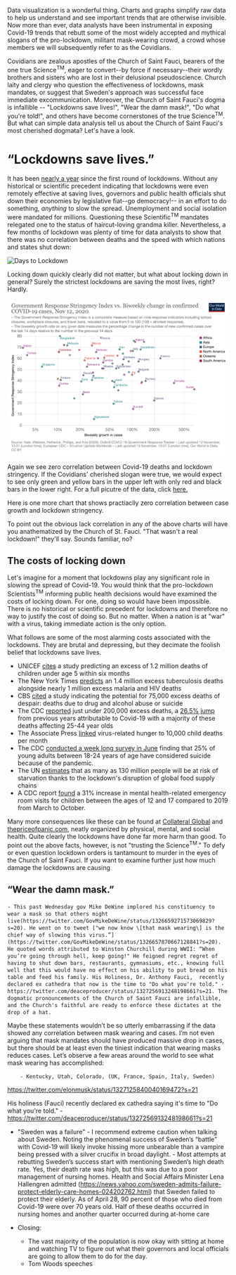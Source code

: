 Data visualization is a wonderful thing. Charts and graphs simplify raw data to help us understand and see important trends that are otherwise invisible. Now more than ever, data analysts have been instrumental in exposing Covid-19 trends that rebutt some of the most widely accepted and mythical slogans of the pro-lockdown, militant mask-wearing crowd, a crowd whose members we will subsequently refer to as the Covidians. 

Covidians are zealous apostles of the Church of Saint Fauci, bearers of the one true Science<sup>TM</sup>, eager to convert--by force if necessary--their wordly brothers and sisters who are lost in their delusional pseudoscience. Church laity and clergy who question the effectiveness of lockdowns, mask mandates, or suggest that Sweden's approach was successful face immediate excommunication. Moreover, the Church of Saint Fauci's dogma is infallible -- "Lockdowns save lives!", "Wear the damn mask!", "Do what you're told!", and others have become cornerstones of the true Science<sup>TM</sup>. But what can simple data analysis tell us about the Church of Saint Fauci's most cherished dogmata? Let's have a look.

# “Lockdowns save lives.”

It has been [nearly a year](https://www.bbc.com/news/world-52103747) since the first round of lockdowns. Without any historical or scientific precedent indicating that lockdowns were even remotely effective at saving lives, governors and public health officials shut down their economies by legislative fiat--go democracy!-- in an effort to do something, *anything* to slow the spread. Unemployment and social isolation were mandated for millions. Questioning these Scientific<sup>TM</sup> mandates relegated one to the status of haircut-loving grandma killer. Nevertheless, a few months of lockdown was plenty of time for data analysts to show that there was no correlation between deaths and the speed with which nations and states shut down:

![Days to Lockdown](https://www.aier.org/wp-content/uploads/2020/05/ED-AZ636_Rodger_16U_20200426130615-1-1.jpg)

Locking down quickly clearly did not matter, but what about locking down in general? Surely the strictest lockdowns are saving the most lives, right? Hardly.

![Lockdown Stringecy vs Case Change](/static/images/stringency-vs-change.png)

Again we see zero correlation between Covid-19 deaths and lockdown stringency. If the Covidians' cherished slogan were true, we would expect to see only green and yellow bars in the upper left with only red and black bars in the lower right. For a full picutre of the data, click [here.](https://app.powerbi.com/view?r=eyJrIjoiMGVjYjhkMjMtMzhjMy00OWRkLWJlNWItNjM0NzI0NjhiNTlkIiwidCI6IjlkZWYwNTBlLTExMDUtNDk1ZC1iNzUzLWRhOGRiZTc5MGVmNyJ9)

Here is one more chart that shows practiaclly zero correlation between case growth and lockdown stringency. 

To point out the obvious lack correlation in any of the above charts will have you anathematized by the Church of St. Fauci. "That wasn't a real lockdown!" they'll say. Sounds familiar, no?


## The costs of locking down

Let's imagine for a moment that lockdowns play any significant role in slowing the spread of Covid-19. You would think that the pro-lockdown Scientists<sup>TM</sup> informing public health decisions would have examined the costs of locking down. For one, doing so would have been impossible. There is no historical or scientific precedent for lockdowns and therefore no way to justify the cost of doing so. But no matter. When a nation is at "war" with a virus, taking immediate action is the only option.

What follows are some of the most alarming costs associated with the lockdowns. They are brutal and depressing, but they decimate the foolish belief that lockdowns save lives.

- UNICEF [cites](https://www.unicef.org/press-releases/covid-19-devastates-already-fragile-health-systems-over-6000-additional-children) a study predicting an excess of 1.2 million deaths of children under age 5 within six months
- The New York Times [predicts](https://www.nytimes.com/2020/08/03/health/coronavirus-tuberculosis-aids-malaria.html) an 1.4 million excess tuberculosis deaths alongside nearly 1 million excess malaria and HIV deaths
- CBS [cited](https://www.cbsnews.com/news/coronavirus-deaths-suicides-drugs-alcohol-pandemic-75000/) a study indicating the potential for 75,000 excess deaths of despair: deaths due to drug and alcohol abuse or suicide
- The CDC [reported](https://www.cdc.gov/mmwr/volumes/69/wr/mm6942e2.htm) just under 200,000 excess deaths, a [26.5% jump](https://www.dailywire.com/news/new-cdc-numbers-show-lockdowns-deadly-toll-on-young-people) from previous years attributable to Covid-19 with a majority of these deaths affecting 25-44 year olds
- The Associate Press [linked](https://apnews.com/article/lifestyle-ap-top-news-understanding-the-outbreak-hunger-international-news-5cbee9693c52728a3808f4e7b4965cbd) virus-related hunger to 10,000 child deaths per month
- The CDC [conducted a week long survey in June](https://www.forbes.com/sites/jackkelly/2020/08/18/the-pandemic-has-caused-an-increase-in-anxiety-stress-depression-and-suicides/?sh=23f44a175863) finding that 25% of young adults between 18-24 years of age have considered suicide because of the pandemic.
- The UN [estimates](https://www.washingtonpost.com/world/national-security/un-pandemic-could-push-tens-of-millions-into-chronic-hunger/2020/07/13/0733e34e-c51e-11ea-a825-8722004e4150_story.html) that as many as 130 million people will be at risk of starvation thanks to the lockdown's disruption of global food supply chains
- A CDC report [found](https://thehill.com/policy/healthcare/525797-cdc-pediatric-visits-to-emergency-rooms-for-mental-health-problems?amp&__twitter_impression=true) a 31% increase in mental health-related emergency room visits for children between the ages of 12 and 17 compared to 2019 from March to October.

Many more consequences like these can be found at [Collateral Global](https://collateralglobal.org) and [thepriceofpanic.com](http://thepriceofpanic.com), neatly organized by physical, mental, and social health. Quite clearly the lockdowns have done far more harm than good. To point out the above facts, however, is not "trusting the Science<sup>TM</sup>." To defy or even question lockdown orders is tantamount to murder in the eyes of the Church of Saint Fauci. If you want to examine further just how much damage the lockdowns are causing 




## “Wear the damn mask.”
    - This past Wednesday gov Mike DeWine implored his constituency to wear a mask so that others might live(https://twitter.com/GovMikeDeWine/status/1326659271573069829?s=20). He went on to tweet ["we now know \[that mask wearing\] is the chief way of slowing this virus.”] (https://twitter.com/GovMikeDeWine/status/1326657870667128841?s=20). He quoted words attributed to Winston Churchill during WWII: “When you’re going through hell, keep going!" He feigned regret regret of having to shut down bars, restaurants, gymnasiums, etc., knowing full well that this would have no effect on his ability to put bread on his table and feed his family. His Holiness, Dr. Anthony Fauci,  recently declared ex cathedra that now is the time to "Do what you're told." - https://twitter.com/deaceproducer/status/1327256913248198661?s=21. The dogmatic pronouncements of the Church of Saint Fauci are infallible, and the Church's faithful are ready to enforce these dictates at the drop of a hat.
    
Maybe these statements wouldn’t be so utterly embarrassing if the data showed any correlation between mask wearing and cases. I’m not even arguing that mask mandates should have produced massive drop in cases, but there should be at least even the tiniest indication that wearing masks reduces cases. Let’s observe a few areas around the world to see what mask wearing has accomplished:

        - Kentucky, Utah, Colorado, (UK, France, Spain, Italy, Sweden)


https://twitter.com/elonmusk/status/1327125840040169472?s=21

His holiness (Fauci) recently declared ex cathedra saying it's time to "Do what you're told." - https://twitter.com/deaceproducer/status/1327256913248198661?s=21

- "Sweden was a failure"
        - I recommend extreme caution when talking about Sweden. Noting the phenomenal success of Sweden’s “battle” with Covid-19 will likely invoke hissing more unbearable than           a vampire being pressed with a silver crucifix in broad daylight. 
        - Most attempts at rebutting Sweden’s success start with mentioning Sweden’s high death rate. Yes, their death rate was high, but this was due to a poor management of          nursing homes. Health and Social Affairs Minister Lena Hallengren admitted (https://news.yahoo.com/sweden-admits-failure-protect-elderly-care-homes-024202762.html) that            Sweden failed to protect their elderly. As of April 28, 90 percent of those who died from Covid-19 were over 70 years old. Half of these deaths occurred in nursing             homes and another quarter occurred during at-home care

- Closing:
    - The vast majority of the population is now okay with sitting at home and watching TV to figure out what their governors and local officials are going to allow them to do for the day. 
    - Tom Woods speeches
